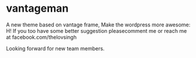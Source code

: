 vantageman
==========

A new theme based on vantage frame, Make the wordpress more awesome:
H! If you too have some better suggestion pleasecomment me or reach me at facebook.com/thelovsingh

Looking forward for new team members.
